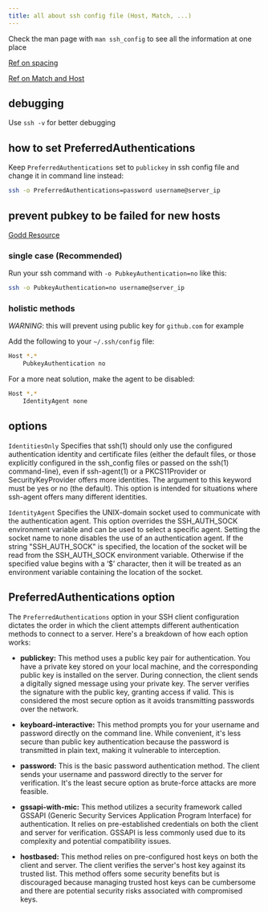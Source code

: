 ```yaml
---
title: all about ssh config file (Host, Match, ...)
---
```


Check the man page with `man ssh_config` to see all the information at one place

[Ref on spacing](https://stackoverflow.com/questions/47281876/how-many-white-spaces-is-the-best-for-ssh-config)

[Ref on Match and Host](https://dev.to/nabbisen/openssh-configurations-by-hosts-h1g)

## debugging

Use `ssh -v` for better debugging

## how to set PreferredAuthentications

Keep `PreferredAuthentications` set to `publickey` in ssh config file and change it in command line instead:

```bash
ssh -o PreferredAuthentications=password username@server_ip
```

## prevent pubkey to be failed for new hosts

[Godd Resource](https://www.tecmint.com/fix-ssh-too-many-authentication-failures-error/)

### single case (Recommended)

Run your ssh command with `-o PubkeyAuthentication=no` like this:

```bash
ssh -o PubkeyAuthentication=no username@server_ip
```

### holistic methods

*WARNING*: this will prevent using public key for `github.com` for example

Add the following to your `~/.ssh/config` file:

```bash
Host *.*
    PubkeyAuthentication no
```

For a more neat solution, make the agent to be disabled:

```bash
Host *.*
    IdentityAgent none
```

## options

`IdentitiesOnly`
        Specifies that ssh(1) should only use the configured authentication identity and certificate files (either the default files, or those explicitly configured in the ssh_config files or passed on the ssh(1) command-line), even if ssh-agent(1) or a PKCS11Provider or SecurityKeyProvider offers more identities.  The argument to this keyword must be yes or no (the default).  This option is intended for situations where ssh-agent offers many different identities.

`IdentityAgent`
        Specifies the UNIX-domain socket used to communicate with the authentication agent.
        This option overrides the SSH_AUTH_SOCK environment variable and can be used to select a specific agent.  Setting the socket name to none disables the use of an authentication agent.  If the string "SSH_AUTH_SOCK" is specified, the location of the socket will be read
        from the SSH_AUTH_SOCK environment variable.  Otherwise if the specified value begins with a ‘$’ character, then it will be treated as an environment variable containing the location of the socket.

## PreferredAuthentications option

The `PreferredAuthentications` option in your SSH client configuration dictates the order in which the client attempts different authentication methods to connect to a server. Here's a breakdown of how each option works:

* **publickey:** This method uses a public key pair for authentication. You have a private key stored on your local machine, and the corresponding public key is installed on the server. During connection, the client sends a digitally signed message using your private key. The server verifies the signature with the public key, granting access if valid. This is considered the most secure option as it avoids transmitting passwords over the network.

* **keyboard-interactive:** This method prompts you for your username and password directly on the command line. While convenient, it's less secure than public key authentication because the password is transmitted in plain text, making it vulnerable to interception.

* **password:** This is the basic password authentication method. The client sends your username and password directly to the server for verification. It's the least secure option as brute-force attacks are more feasible.

* **gssapi-with-mic:** This method utilizes a security framework called GSSAPI (Generic Security Services Application Program Interface) for authentication. It relies on pre-established credentials on both the client and server for verification.  GSSAPI is less commonly used due to its complexity and potential compatibility issues.

* **hostbased:** This method relies on pre-configured host keys on both the client and server. The client verifies the server's host key against its trusted list. This method offers some security benefits but is discouraged because managing trusted host keys can be cumbersome and there are potential security risks associated with compromised keys.
